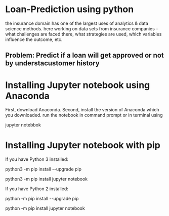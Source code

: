 # Loan-Prediction using python 

the insurance domain has one of the largest uses of analytics & data science methods.
here working on data sets from insurance companies – what challenges are faced there, what strategies are used, which variables influence the outcome, etc. 

## Problem: Predict if a loan will get approved or not by understacustomer history

# Installing Jupyter notebook using Anaconda
First, download Anaconda. Second, install the version of Anaconda which you downloaded. run the notebook in command prompt or in terminal using

jupyter notebbok

# Installing Jupyter notebook with pip
If you have Python 3 installed:

python3 -m pip install --upgrade pip

python3 -m pip install jupyter notebook

If you have Python 2 installed:

python -m pip install --upgrade pip

python -m pip install jupyter notebook
